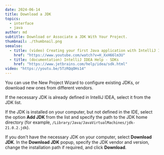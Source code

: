 ```yaml
---
date: 2024-06-14
title: Download a JDK
topics:
  - interface
  - java
author: md
subtitle: Download or Associate a JDK With Your Project.
thumbnail: ./thumbnail.png
seealso:
  - title: (video) Creating your first Java application with IntelliJ IDEA
    href: "https://www.youtube.com/watch?v=H_XxH66lm3U"
  - title: (documentation) IntelliJ IDEA Help - SDKs
    href: "https://www.jetbrains.com/help/idea/sdk.html"
video: "https://youtu.be/5TzRQqOHs14"
---
```


You can use the New Project Wizard to configure existing JDKs, or download new ones from different vendors.

If the necessary JDK is already defined in IntelliJ IDEA, select it from the JDK list.

If the JDK is installed on your computer, but not defined in the IDE, select the option **Add JDK** from the list and specify the path to the JDK home directory (for example, `/Library/Java/JavaVirtualMachines/jdk-21.0.2.jdk`).

If you don't have the necessary JDK on your computer, select **Download JDK**. In the **Download JDK** popup, specify the JDK vendor and version, change the installation path if required, and click **Download**.

